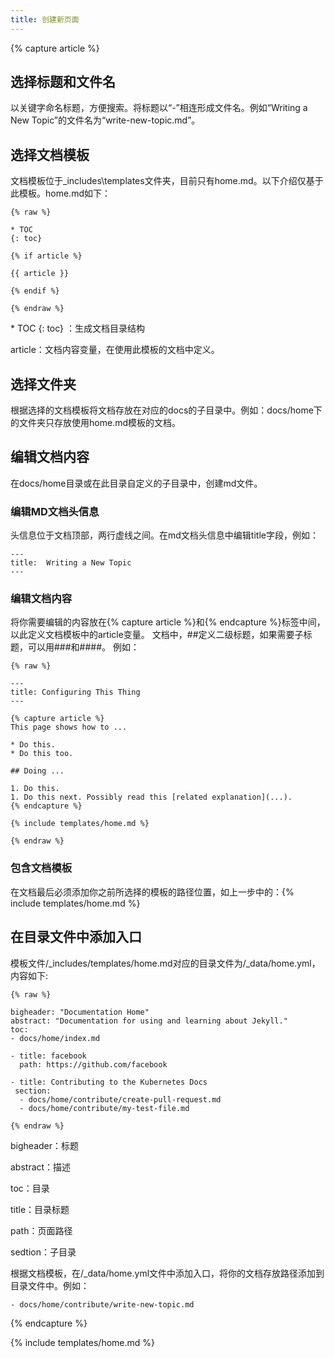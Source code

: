 ```yaml
---
title: 创建新页面
---
```


{% capture article %}

## 选择标题和文件名

以关键字命名标题，方便搜索。将标题以“-”相连形成文件名。例如“Writing a New Topic”的文件名为“write-new-topic.md”。

## 选择文档模板

文档模板位于_includes\templates文件夹，目前只有home.md。以下介绍仅基于此模板。home.md如下：

	{% raw %}
	
	* TOC
	{: toc}
	
	{% if article %}
	
	{{ article }}
	
	{% endif %}
	
	{% endraw %}

\* TOC
{: toc} ：生成文档目录结构

article：文档内容变量，在使用此模板的文档中定义。

## 选择文件夹

根据选择的文档模板将文档存放在对应的docs的子目录中。例如：docs/home下的文件夹只存放使用home.md模板的文档。

## 编辑文档内容

在docs/home目录或在此目录自定义的子目录中，创建md文件。

### 编辑MD文档头信息

头信息位于文档顶部，两行虚线之间。在md文档头信息中编辑title字段，例如：

	---
	title:  Writing a New Topic
	---
	
### 编辑文档内容
将你需要编辑的内容放在{% capture article %}和{% endcapture %}标签中间，以此定义文档模板中的article变量。
文档中，##定义二级标题，如果需要子标题，可以用###和####。
例如：

	{% raw %}
	
	---
	title: Configuring This Thing
	---
	
	{% capture article %}
	This page shows how to ...
	
	* Do this.
	* Do this too.
	
	## Doing ...
	
	1. Do this.
	1. Do this next. Possibly read this [related explanation](...).
	{% endcapture %}
	
	{% include templates/home.md %}
	
	{% endraw %}

### 包含文档模板

在文档最后必须添加你之前所选择的模板的路径位置，如上一步中的：{% include templates/home.md %}

## 在目录文件中添加入口

模板文件/\_includes/templates/home.md对应的目录文件为/_data/home.yml，内容如下:
    
	{% raw %}
	
	bigheader: "Documentation Home"
	abstract: "Documentation for using and learning about Jekyll."
	toc:
	- docs/home/index.md

	- title: facebook
	  path: https://github.com/facebook

	- title: Contributing to the Kubernetes Docs
 	 section:
	  - docs/home/contribute/create-pull-request.md
 	  - docs/home/contribute/my-test-file.md
 	  
	{% endraw %}
 
bigheader：标题

abstract：描述

toc：目录

title：目录标题

path：页面路径

sedtion：子目录

根据文档模板，在/_data/home.yml文件中添加入口，将你的文档存放路径添加到目录文件中。例如：

	- docs/home/contribute/write-new-topic.md

{% endcapture %}

{% include templates/home.md %}
